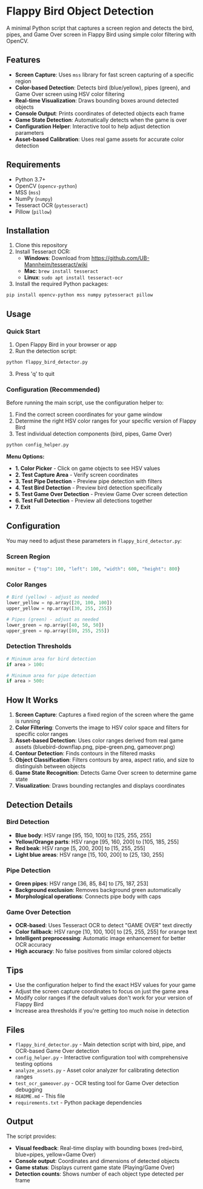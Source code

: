 # Flappy Bird Object Detection

A minimal Python script that captures a screen region and detects the bird, pipes, and Game Over screen in Flappy Bird using simple color filtering with OpenCV.

## Features

- **Screen Capture**: Uses `mss` library for fast screen capturing of a specific region
- **Color-based Detection**: Detects bird (blue/yellow), pipes (green), and Game Over screen using HSV color filtering
- **Real-time Visualization**: Draws bounding boxes around detected objects
- **Console Output**: Prints coordinates of detected objects each frame
- **Game State Detection**: Automatically detects when the game is over
- **Configuration Helper**: Interactive tool to help adjust detection parameters
- **Asset-based Calibration**: Uses real game assets for accurate color detection

## Requirements

- Python 3.7+
- OpenCV (`opencv-python`)
- MSS (`mss`)
- NumPy (`numpy`)
- Tesseract OCR (`pytesseract`)
- Pillow (`pillow`)

## Installation

1. Clone this repository
2. Install Tesseract OCR:
   - **Windows**: Download from https://github.com/UB-Mannheim/tesseract/wiki
   - **Mac**: `brew install tesseract`
   - **Linux**: `sudo apt install tesseract-ocr`
3. Install the required Python packages:
```bash
pip install opencv-python mss numpy pytesseract pillow
```

## Usage

### Quick Start
1. Open Flappy Bird in your browser or app
2. Run the detection script:
```bash
python flappy_bird_detector.py
```
3. Press 'q' to quit

### Configuration (Recommended)
Before running the main script, use the configuration helper to:
1. Find the correct screen coordinates for your game window
2. Determine the right HSV color ranges for your specific version of Flappy Bird
3. Test individual detection components (bird, pipes, Game Over)

```bash
python config_helper.py
```

**Menu Options:**
- **1. Color Picker** - Click on game objects to see HSV values
- **2. Test Capture Area** - Verify screen coordinates
- **3. Test Pipe Detection** - Preview pipe detection with filters
- **4. Test Bird Detection** - Preview bird detection specifically  
- **5. Test Game Over Detection** - Preview Game Over screen detection
- **6. Test Full Detection** - Preview all detections together
- **7. Exit**

## Configuration

You may need to adjust these parameters in `flappy_bird_detector.py`:

### Screen Region
```python
monitor = {"top": 100, "left": 100, "width": 600, "height": 800}
```

### Color Ranges
```python
# Bird (yellow) - adjust as needed
lower_yellow = np.array([20, 100, 100])
upper_yellow = np.array([30, 255, 255])

# Pipes (green) - adjust as needed
lower_green = np.array([40, 50, 50])
upper_green = np.array([80, 255, 255])
```

### Detection Thresholds
```python
# Minimum area for bird detection
if area > 100:

# Minimum area for pipe detection  
if area > 500:
```

## How It Works

1. **Screen Capture**: Captures a fixed region of the screen where the game is running
2. **Color Filtering**: Converts the image to HSV color space and filters for specific color ranges
3. **Asset-based Detection**: Uses color ranges derived from real game assets (bluebird-downflap.png, pipe-green.png, gameover.png)
4. **Contour Detection**: Finds contours in the filtered masks
5. **Object Classification**: Filters contours by area, aspect ratio, and size to distinguish between objects
6. **Game State Recognition**: Detects Game Over screen to determine game state
7. **Visualization**: Draws bounding rectangles and displays coordinates

## Detection Details

### Bird Detection
- **Blue body**: HSV range [95, 150, 100] to [125, 255, 255]
- **Yellow/Orange parts**: HSV range [95, 160, 200] to [105, 185, 255]  
- **Red beak**: HSV range [5, 200, 200] to [15, 255, 255]
- **Light blue areas**: HSV range [15, 100, 200] to [25, 130, 255]

### Pipe Detection  
- **Green pipes**: HSV range [36, 85, 84] to [75, 187, 253]
- **Background exclusion**: Removes background green automatically
- **Morphological operations**: Connects pipe body with caps

### Game Over Detection
- **OCR-based**: Uses Tesseract OCR to detect "GAME OVER" text directly
- **Color fallback**: HSV range [10, 100, 100] to [25, 255, 255] for orange text
- **Intelligent preprocessing**: Automatic image enhancement for better OCR accuracy
- **High accuracy**: No false positives from similar colored objects

## Tips

- Use the configuration helper to find the exact HSV values for your game
- Adjust the screen capture coordinates to focus on just the game area
- Modify color ranges if the default values don't work for your version of Flappy Bird
- Increase area thresholds if you're getting too much noise in detection

## Files

- `flappy_bird_detector.py` - Main detection script with bird, pipe, and OCR-based Game Over detection
- `config_helper.py` - Interactive configuration tool with comprehensive testing options
- `analyze_assets.py` - Asset color analyzer for calibrating detection ranges
- `test_ocr_gameover.py` - OCR testing tool for Game Over detection debugging
- `README.md` - This file
- `requirements.txt` - Python package dependencies

## Output

The script provides:
- **Visual feedback**: Real-time display with bounding boxes (red=bird, blue=pipes, yellow=Game Over)
- **Console output**: Coordinates and dimensions of detected objects
- **Game status**: Displays current game state (Playing/Game Over)
- **Detection counts**: Shows number of each object type detected per frame